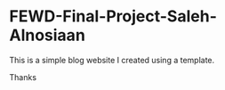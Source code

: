 # FEWD-Final-Project-Saleh-Alnosiaan
This is a simple blog website I created using a template. 

Thanks 
